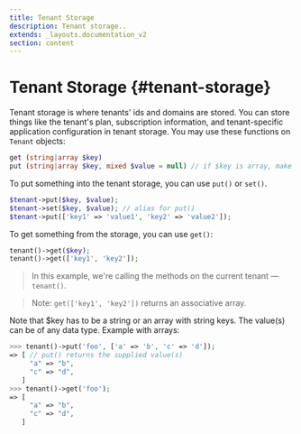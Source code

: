 ```yaml
---
title: Tenant Storage
description: Tenant storage..
extends: _layouts.documentation_v2
section: content
---
```


# Tenant Storage {#tenant-storage}

Tenant storage is where tenants' ids and domains are stored. You can store things like the tenant's plan, subscription information, and tenant-specific application configuration in tenant storage. You may use these functions on `Tenant` objects:
```php
get (string|array $key)
put (string|array $key, mixed $value = null) // if $key is array, make sure $value is null
```

To put something into the tenant storage, you can use `put()` or `set()`.
```php
$tenant->put($key, $value);
$tenant->set($key, $value); // alias for put()
$tenant->put(['key1' => 'value1', 'key2' => 'value2']);
```

To get something from the storage, you can use `get()`:

```php
tenant()->get($key);
tenant()->get(['key1', 'key2']);
```

> In this example, we're calling the methods on the current tenant &mdash; `tenant()`.

> Note: `get(['key1', 'key2'])` returns an associative array.

Note that $key has to be a string or an array with string keys. The value(s) can be of any data type. Example with arrays:

```php
>>> tenant()->put('foo', ['a' => 'b', 'c' => 'd']);
=> [ // put() returns the supplied value(s)
     "a" => "b",
     "c" => "d",
   ]
>>> tenant()->get('foo');
=> [
     "a" => "b",
     "c" => "d",
   ]
```